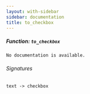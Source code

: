```yaml
---
layout: with-sidebar
sidebar: documentation
title: to_checkbox
---
```


##### Function: `to_checkbox`
```
No documentation is available.

```

###### Signatures
    text -> checkbox

